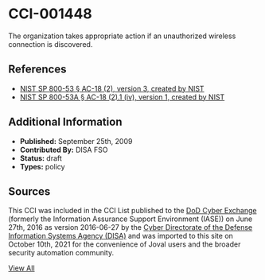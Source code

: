 # CCI-001448

The organization takes appropriate action if an unauthorized wireless connection is discovered.

## References ##

* [NIST SP 800-53 § AC-18 (2), version 3, created by NIST](http://csrc.nist.gov/publications/PubsSPs.html)
* [NIST SP 800-53A § AC-18 (2).1 (iv), version 1, created by NIST](http://csrc.nist.gov/publications/PubsSPs.html)


## Additional Information ##

* **Published:** September 25th, 2009
* **Contributed By:** DISA FSO
* **Status:** draft
* **Types:** policy

## Sources ##

This CCI was included in the CCI List published to the [DoD Cyber Exchange](https://public.cyber.mil/stigs/cci/)
(formerly the Information Assurance Support Environment (IASE)) on June 27th, 2016 as version
2016-06-27 by the [Cyber Directorate of the Defense Information Systems Agency (DISA)](https://public.cyber.mil/about-cyber/)
and was imported to this site on October 10th, 2021 for the convenience of Joval users and the broader
security automation community.

[View All](../README.md)
